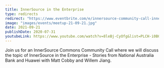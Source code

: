 ```yaml
---
title: InnerSource in the Enterprise
type: redirects
redirect: "https://www.eventbrite.com/e/innersource-community-call-innersource-in-the-enterprise-tickets-168955178487?aff=erelpanelorg"
image: "images/events/meetup-21-09-21.jpg"
date: 2021-09-21
publishDate: 2020-07-31
youtubeLink: https://www.youtube.com/watch?v=8leBj-CyOfg&list=PLCH-i0B0otNR90HDn8D9PsnQNE1r3JiUE
---
```


Join us for an InnerSource Commons Community Call where we will discuss the topic of InnerSource in the Enterprise - Stories from National Australia Bank and Huawei with Matt Cobby and Willem Jiang.
